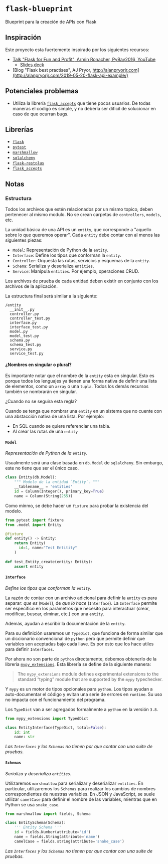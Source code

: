 # `flask-blueprint`

Blueprint para la creación de APIs con Flask

## Inspiración

Este proyecto esta fuertemente inspirado por los siguientes recursos:

- [Talk "Flask for Fun and Profit", Armin Ronacher, PyBay2016, YouTube](https://www.youtube.com/watch?v=1ByQhAM5c1I)
  - [Slides deck](https://speakerdeck.com/mitsuhiko/flask-for-fun-and-profit?slide=42)
- [Blog "Flask best practises", AJ Pryor, http://alanpryorjr.com](http://alanpryorjr.com/2019-05-20-flask-api-example/)

## Potenciales problemas

- Utiliza la librería [`flask_accepts`](https://github.com/apryor6/flask_accepts) que tiene pocos usuarios. De todas maneras el codigo es simple, y no debería ser dificil de solucionar en caso de que ocurran bugs. 

## Librerías

- [`flask`](https://palletsprojects.com/p/flask/)
- [`pytest`](https://docs.pytest.org/en/latest/)
- [`marshmallow`](https://marshmallow.readthedocs.io/en/3.0/)
- [`sqlalchemy`](https://www.sqlalchemy.org/)
- [`flask-restplus`](https://flask-restplus.readthedocs.io/en/stable/)
- [`flask_accepts`](https://github.com/apryor6/flask_accepts)

## Notas

### Estructura

Todos los archivos que estén relacionados por un mismo topico, deben pertenecer al mismo modulo. No se crean carpetas de `controllers`, `models`, etc.

La unidad básica de una API es un `entity`, que corresponde a "aquello sobre lo que queremos operar". Cada `entity` debe contar con al menos las siguientes piezas:

- `Model`: Representación de Python de la `entity`.
- `Interface`: Define los tipos que conforman la `entity`.
- `Controller`: Orquesta las rutas, servicios y esquemas de la `entity`.
- `Schema`: Serializa y deserializa `entities`.
- `Service`: Manipula `entities`. Por ejemplo, operaciones CRUD.

Los archivos de prueba de cada entidad deben existir en conjunto con los archivos de la aplicación.

La estructura final será similar a la siguiente:

```
/entity
  __init__.py
  controller.py
  controller_test.py
  interface.py
  interface_test.py
  model.py
  model_test.py
  schema.py
  schema_test.py
  service.py
  service_test.py
```

#### ¿Nombres en singular o plural?

Es importante notar que el nombre de la `entity` esta en singular. Esto es porque todos los lenguajes ya tienen una forma nativa de definir una lista de elementos, como un `array` o una `tupla`. Todos los demás recursos también se nombrarán en singular.

¿Cuando no se seguira esta regla?

Cuando se tenga que nombrar una `entity` en un sistema que no cuente con una abstacción nativa de una lista. Por ejemplo:

- En SQL cuando se quiere referenciar una tabla.
- Al crear las rutas de una `entity`

#### `Model`

_Representación de Python de la `entity`._

Usualmente será una clase basada en `db.Model` de `sqlalchemy`. Sin embargo, este no tiene que ser el único caso.

```python
class Entity(db.Model):
    """ Modelo de la entidad `Entity`. """
    __tablename__ = 'entities'
    id = Column(Integer(), primary_key=True)
    name = Column(String(255))
```

Como mínmo, se debe hacer un `fixture` para probar la existencia del modelo.

```python
from pytest import fixture
from .model import Entity

@fixture
def entity() -> Entity:
    return Entity(
      id=1, name="Test Entitity"
    )
    
def test_Entity_create(entity: Entity):
    assert entity
```

#### `Interface`

_Define los tipos que conforman la `entity`._

La razón de contar con un archivo adicional para definir la `entity` es para separar: _que es_ (`Model`), de _que lo hace_ (`Interface`). La `Interface` permite ser específico en los parámetros que necesito para interactuar (crear, modificar, buscar, elminar, etc.) con una `entity`.

Además, ayudan a escribir la documentación de la `entity`.

Para su definición usaremos un `TypeDict`, que funciona de forma similar que un diccionario convencional de `python` pero que permite definir que variables son aceptadas bajo cada llave. Es por esto que los hace utiles para definir `Interfaces`.

Por ahora no son parte de `python` directamente, debemos obtenerlo de la librería [`mypy_extensions`](https://pypi.org/project/mypy_extensions/). Esta líbrería se define de la siguiente manera:

> The `mypy_extensions` module defines experimental extensions to the standard “typing” module that are supported by the `mypy` typechecker.

Y `mypy` es un motor de tipos opcionales para `python`. Los tipos ayudan a auto-documentar el código y evitan una serie de errores en `runtime`. Su uso no impacta con el funcionamiento del programa.

Los `TypeDict` van a ser agregados formalmente a `python` en la versión `3.8`.

```python
from mypy_extensions import TypedDict

class EntityInterface(TypeDict, total=False):
    id: int
    name: str
```

_Las `Interfaces` y los `Schemas` no tienen por que contar con una suite de pruebas._

#### `Schemas`

_Serializa y deserializa `entities`._

Utilizaremos `marshmallow` para serializar y deserializar `entities`. En partícular, utilizaremos los `Schemas` para realizar los cambios de nombres correspondientes de nuestras variables. En JSON y JavaScript, se suele utilizar `camelCase` para definir el nombre de las variables, mientras que en Python se usa `snake_case`.

```python
from marshmallow import fields, Schema

class EntitySchema(Schema):
    ''' Entity Schema '''
    id = fields.Number(attribute='id')
    name = fields.String(attribute='name')
    camelCase = fields.string(attribute='snake_case')
```

_Las `Interfaces` y los `Schemas` no tienen por que contar con una suite de pruebas._















